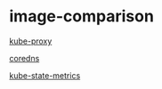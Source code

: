 # image-comparison

[kube-proxy](https://sozercan.github.io/image-comparison/comparison-kube-proxy.html)

[coredns](https://sozercan.github.io/image-comparison/comparison-coredns.html)

[kube-state-metrics](https://sozercan.github.io/image-comparison/comparison-kube-state-metrics.html)